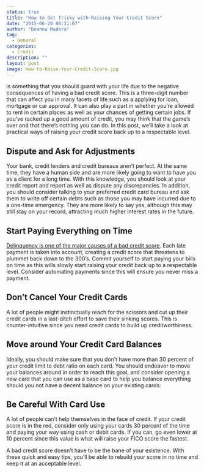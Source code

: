```yaml
---
status: true
title: "How to Get Tricky with Raising Your Credit Score"
date: "2015-06-20 08:31:07"
author: "Deanna Madera"
tag:
  - General
categories:
  - Credit
description: ""
layout: post
image: How-to-Raise-Your-Credit-Score.jpg
---
```


is something that you should guard with your life due to the negative consequences of having a bad credit score. This is a three-digit number that can affect you in many facets of life such as a applying for loan, mortgage or car approval. It can also play a part in whether you’re allowed to rent in certain places as well as your chances of getting certain jobs. If you’ve racked up a good amount of credit, you may think that the game’s over and that there’s nothing you can do. In this post, we’ll take a look at practical ways of raising your credit score back up to a respectable level.

## Dispute and Ask for Adjustments

Your bank, credit lenders and credit bureaus aren’t perfect. At the same time, they have a human side and are more likely going to want to have you as a client for a long time. With this knowledge, you should look at your credit report and report as well as dispute any discrepancies. In addition, you should consider talking to your preferred credit card bureau and ask them to write off certain debts such as those you may have incurred due to a one-time emergency. They are more likely to say yes, although this may still stay on your record, attracting much higher interest rates in the future.

## Start Paying Everything on Time

[Delinquency is one of the major causes of a bad credit score](https://www.credit.com/credit-reports/late-payment-secrets-revealed/). Each late payment is taken into account, creating a credit score that threatens to plummet back down to the 300’s. Commit yourself to start paying your bills on time as this wills slowly start raising your credit back up to a respectable level. Consider automating payments since this will ensure you never miss a payment.

## Don’t Cancel Your Credit Cards

A lot of people might instinctually reach for the scissors and cut up their credit cards in a last-ditch effort to save their sinking scores. This is counter-intuitive since you need credit cards to build up creditworthiness.

## Move around Your Credit Card Balances

Ideally, you should make sure that you don’t have more than 30 percent of your credit limit to debt ratio on each card. You should endeavor to move your balances around in order to reach this goal, and consider opening a new card that you can use as a base card to help you balance everything should you not have a decent balance on your existing cards.

## Be Careful With Card Use

A lot of people can’t help themselves in the face of credit. If your credit score is in the red, consider only using your cards 30 percent of the time and paying your way using cash or debit cards. If you can, go even lower at 10 percent since this value is what will raise your FICO score the fastest.

A bad credit score doesn’t have to be the bane of your existence. With these quick and easy tips, you’ll be able to rebuild your score in no time and keep it at an acceptable level.
